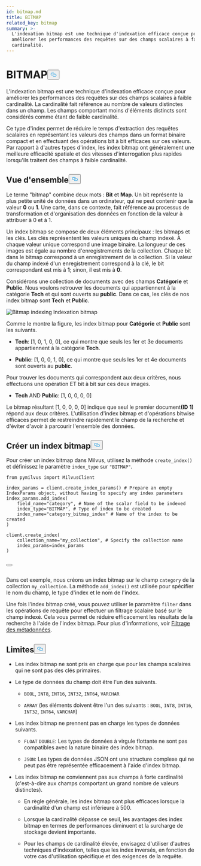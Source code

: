 ```yaml
---
id: bitmap.md
title: BITMAP
related_key: bitmap
summary: >-
  L'indexation bitmap est une technique d'indexation efficace conçue pour
  améliorer les performances des requêtes sur des champs scalaires à faible
  cardinalité.
---
```

<h1 id="BITMAP​" class="common-anchor-header">BITMAP<button data-href="#BITMAP​" class="anchor-icon" translate="no">
      <svg translate="no"
        aria-hidden="true"
        focusable="false"
        height="20"
        version="1.1"
        viewBox="0 0 16 16"
        width="16"
      >
        <path
          fill="#0092E4"
          fill-rule="evenodd"
          d="M4 9h1v1H4c-1.5 0-3-1.69-3-3.5S2.55 3 4 3h4c1.45 0 3 1.69 3 3.5 0 1.41-.91 2.72-2 3.25V8.59c.58-.45 1-1.27 1-2.09C10 5.22 8.98 4 8 4H4c-.98 0-2 1.22-2 2.5S3 9 4 9zm9-3h-1v1h1c1 0 2 1.22 2 2.5S13.98 12 13 12H9c-.98 0-2-1.22-2-2.5 0-.83.42-1.64 1-2.09V6.25c-1.09.53-2 1.84-2 3.25C6 11.31 7.55 13 9 13h4c1.45 0 3-1.69 3-3.5S14.5 6 13 6z"
        ></path>
      </svg>
    </button></h1><p>L'indexation bitmap est une technique d'indexation efficace conçue pour améliorer les performances des requêtes sur des champs scalaires à faible cardinalité. La cardinalité fait référence au nombre de valeurs distinctes dans un champ. Les champs comportant moins d'éléments distincts sont considérés comme étant de faible cardinalité.</p>
<p>Ce type d'index permet de réduire le temps d'extraction des requêtes scalaires en représentant les valeurs des champs dans un format binaire compact et en effectuant des opérations bit à bit efficaces sur ces valeurs. Par rapport à d'autres types d'index, les index bitmap ont généralement une meilleure efficacité spatiale et des vitesses d'interrogation plus rapides lorsqu'ils traitent des champs à faible cardinalité.</p>
<h2 id="Overview" class="common-anchor-header">Vue d'ensemble<button data-href="#Overview" class="anchor-icon" translate="no">
      <svg translate="no"
        aria-hidden="true"
        focusable="false"
        height="20"
        version="1.1"
        viewBox="0 0 16 16"
        width="16"
      >
        <path
          fill="#0092E4"
          fill-rule="evenodd"
          d="M4 9h1v1H4c-1.5 0-3-1.69-3-3.5S2.55 3 4 3h4c1.45 0 3 1.69 3 3.5 0 1.41-.91 2.72-2 3.25V8.59c.58-.45 1-1.27 1-2.09C10 5.22 8.98 4 8 4H4c-.98 0-2 1.22-2 2.5S3 9 4 9zm9-3h-1v1h1c1 0 2 1.22 2 2.5S13.98 12 13 12H9c-.98 0-2-1.22-2-2.5 0-.83.42-1.64 1-2.09V6.25c-1.09.53-2 1.84-2 3.25C6 11.31 7.55 13 9 13h4c1.45 0 3-1.69 3-3.5S14.5 6 13 6z"
        ></path>
      </svg>
    </button></h2><p>Le terme "bitmap" combine deux mots : <strong>Bit</strong> et <strong>Map</strong>. Un bit représente la plus petite unité de données dans un ordinateur, qui ne peut contenir que la valeur <strong>0</strong> ou <strong>1</strong>. Une carte, dans ce contexte, fait référence au processus de transformation et d'organisation des données en fonction de la valeur à attribuer à 0 et à 1.</p>
<p>Un index bitmap se compose de deux éléments principaux : les bitmaps et les clés. Les clés représentent les valeurs uniques du champ indexé. À chaque valeur unique correspond une image binaire. La longueur de ces images est égale au nombre d'enregistrements de la collection. Chaque bit dans le bitmap correspond à un enregistrement de la collection. Si la valeur du champ indexé d'un enregistrement correspond à la clé, le bit correspondant est mis à <strong>1</strong>; sinon, il est mis à <strong>0</strong>.</p>
<p>Considérons une collection de documents avec des champs <strong>Catégorie</strong> et <strong>Public</strong>. Nous voulons retrouver les documents qui appartiennent à la catégorie <strong>Tech</strong> et qui sont ouverts au <strong>public</strong>. Dans ce cas, les clés de nos index bitmap sont <strong>Tech</strong> et <strong>Public</strong>.</p>
<p>
  
   <span class="img-wrapper"> <img translate="no" src="/docs/v2.6.x/assets/bitmap.png" alt="Bitmap indexing" class="doc-image" id="bitmap-indexing" />
   </span> <span class="img-wrapper"> <span>Indexation bitmap</span> </span></p>
<p>Comme le montre la figure, les index bitmap pour <strong>Catégorie</strong> et <strong>Public</strong> sont les suivants.</p>
<ul>
<li><p><strong>Tech</strong>: [1, 0, 1, 0, 0], ce qui montre que seuls les 1er et 3e documents appartiennent à la catégorie <strong>Tech</strong>.</p></li>
<li><p><strong>Public</strong>: [1, 0, 0, 1, 0], ce qui montre que seuls les 1er et 4e documents sont ouverts au <strong>public</strong>.</p></li>
</ul>
<p>Pour trouver les documents qui correspondent aux deux critères, nous effectuons une opération ET bit à bit sur ces deux images.</p>
<ul>
<li><strong>Tech</strong> AND <strong>Public</strong>: [1, 0, 0, 0, 0]</li>
</ul>
<p>Le bitmap résultant [1, 0, 0, 0, 0] indique que seul le premier document<strong>(ID</strong> <strong>1)</strong> répond aux deux critères. L'utilisation d'index bitmap et d'opérations bitwise efficaces permet de restreindre rapidement le champ de la recherche et d'éviter d'avoir à parcourir l'ensemble des données.</p>
<h2 id="Create-a-bitmap-index" class="common-anchor-header">Créer un index bitmap<button data-href="#Create-a-bitmap-index" class="anchor-icon" translate="no">
      <svg translate="no"
        aria-hidden="true"
        focusable="false"
        height="20"
        version="1.1"
        viewBox="0 0 16 16"
        width="16"
      >
        <path
          fill="#0092E4"
          fill-rule="evenodd"
          d="M4 9h1v1H4c-1.5 0-3-1.69-3-3.5S2.55 3 4 3h4c1.45 0 3 1.69 3 3.5 0 1.41-.91 2.72-2 3.25V8.59c.58-.45 1-1.27 1-2.09C10 5.22 8.98 4 8 4H4c-.98 0-2 1.22-2 2.5S3 9 4 9zm9-3h-1v1h1c1 0 2 1.22 2 2.5S13.98 12 13 12H9c-.98 0-2-1.22-2-2.5 0-.83.42-1.64 1-2.09V6.25c-1.09.53-2 1.84-2 3.25C6 11.31 7.55 13 9 13h4c1.45 0 3-1.69 3-3.5S14.5 6 13 6z"
        ></path>
      </svg>
    </button></h2><p>Pour créer un index bitmap dans Milvus, utilisez la méthode <code translate="no">create_index()</code> et définissez le paramètre <code translate="no">index_type</code> sur <code translate="no">&quot;BITMAP&quot;</code>.</p>
<pre><code translate="no" class="language-python"><span class="hljs-keyword">from</span> pymilvus <span class="hljs-keyword">import</span> MilvusClient​
​
index_params = client.create_index_params() <span class="hljs-comment"># Prepare an empty IndexParams object, without having to specify any index parameters​</span>
index_params.add_index(​
    field_name=<span class="hljs-string">&quot;category&quot;</span>, <span class="hljs-comment"># Name of the scalar field to be indexed​</span>
    index_type=<span class="hljs-string">&quot;BITMAP&quot;</span>, <span class="hljs-comment"># Type of index to be created​</span>
    index_name=<span class="hljs-string">&quot;category_bitmap_index&quot;</span> <span class="hljs-comment"># Name of the index to be created​</span>
)​
​
client.create_index(​
    collection_name=<span class="hljs-string">&quot;my_collection&quot;</span>, <span class="hljs-comment"># Specify the collection name​</span>
    index_params=index_params​
)​

<button class="copy-code-btn"></button></code></pre>
<p>Dans cet exemple, nous créons un index bitmap sur le champ <code translate="no">category</code> de la collection <code translate="no">my_collection</code>. La méthode <code translate="no">add_index()</code> est utilisée pour spécifier le nom du champ, le type d'index et le nom de l'index.</p>
<p>Une fois l'index bitmap créé, vous pouvez utiliser le paramètre <code translate="no">filter</code> dans les opérations de requête pour effectuer un filtrage scalaire basé sur le champ indexé. Cela vous permet de réduire efficacement les résultats de la recherche à l'aide de l'index bitmap. Pour plus d'informations, voir <a href="/docs/fr/boolean.md">Filtrage des métadonnées</a>.</p>
<h2 id="Limits" class="common-anchor-header">Limites<button data-href="#Limits" class="anchor-icon" translate="no">
      <svg translate="no"
        aria-hidden="true"
        focusable="false"
        height="20"
        version="1.1"
        viewBox="0 0 16 16"
        width="16"
      >
        <path
          fill="#0092E4"
          fill-rule="evenodd"
          d="M4 9h1v1H4c-1.5 0-3-1.69-3-3.5S2.55 3 4 3h4c1.45 0 3 1.69 3 3.5 0 1.41-.91 2.72-2 3.25V8.59c.58-.45 1-1.27 1-2.09C10 5.22 8.98 4 8 4H4c-.98 0-2 1.22-2 2.5S3 9 4 9zm9-3h-1v1h1c1 0 2 1.22 2 2.5S13.98 12 13 12H9c-.98 0-2-1.22-2-2.5 0-.83.42-1.64 1-2.09V6.25c-1.09.53-2 1.84-2 3.25C6 11.31 7.55 13 9 13h4c1.45 0 3-1.69 3-3.5S14.5 6 13 6z"
        ></path>
      </svg>
    </button></h2><ul>
<li><p>Les index bitmap ne sont pris en charge que pour les champs scalaires qui ne sont pas des clés primaires.</p></li>
<li><p>Le type de données du champ doit être l'un des suivants.</p>
<ul>
<li><p><code translate="no">BOOL</code>, <code translate="no">INT8</code>, <code translate="no">INT16</code>, <code translate="no">INT32</code>, <code translate="no">INT64</code>, <code translate="no">VARCHAR</code></p></li>
<li><p><code translate="no">ARRAY</code> (les éléments doivent être l'un des suivants : <code translate="no">BOOL</code>, <code translate="no">INT8</code>, <code translate="no">INT16</code>, <code translate="no">INT32</code>, <code translate="no">INT64</code>, <code translate="no">VARCHAR</code>)</p></li>
</ul></li>
<li><p>Les index bitmap ne prennent pas en charge les types de données suivants.</p>
<ul>
<li><p><code translate="no">FLOAT</code> <code translate="no">DOUBLE</code>: Les types de données à virgule flottante ne sont pas compatibles avec la nature binaire des index bitmap.</p></li>
<li><p><code translate="no">JSON</code>: Les types de données JSON ont une structure complexe qui ne peut pas être représentée efficacement à l'aide d'index bitmap.</p></li>
</ul></li>
<li><p>Les index bitmap ne conviennent pas aux champs à forte cardinalité (c'est-à-dire aux champs comportant un grand nombre de valeurs distinctes).</p>
<ul>
<li><p>En règle générale, les index bitmap sont plus efficaces lorsque la cardinalité d'un champ est inférieure à 500.</p></li>
<li><p>Lorsque la cardinalité dépasse ce seuil, les avantages des index bitmap en termes de performances diminuent et la surcharge de stockage devient importante.</p></li>
<li><p>Pour les champs de cardinalité élevée, envisagez d'utiliser d'autres techniques d'indexation, telles que les index inversés, en fonction de votre cas d'utilisation spécifique et des exigences de la requête.</p></li>
</ul></li>
</ul>
